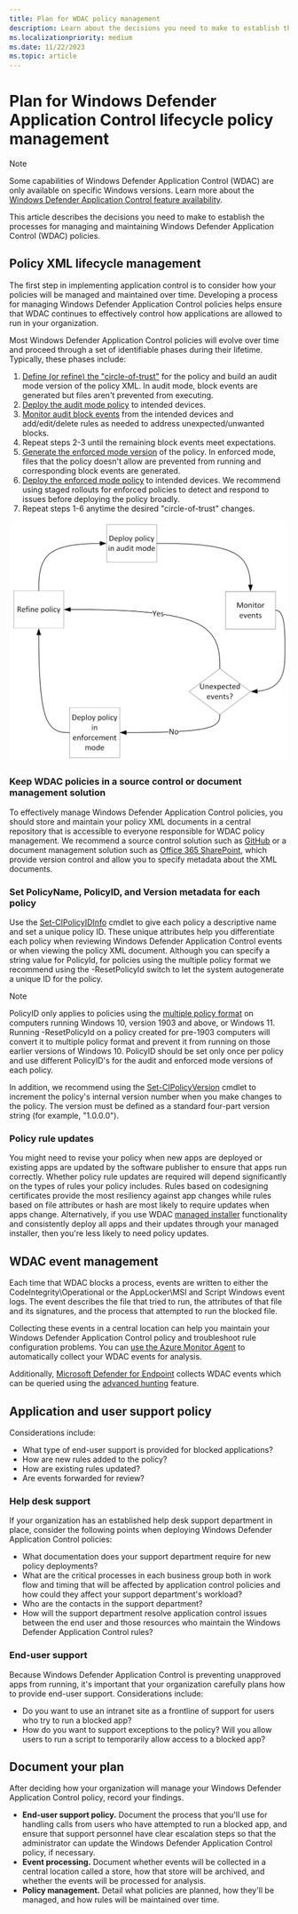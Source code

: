 ```yaml
---
title: Plan for WDAC policy management
description: Learn about the decisions you need to make to establish the processes for managing and maintaining Windows Defender Application Control policies.
ms.localizationpriority: medium
ms.date: 11/22/2023
ms.topic: article
---
```


# Plan for Windows Defender Application Control lifecycle policy management

>[!NOTE]
>Some capabilities of Windows Defender Application Control (WDAC) are only available on specific Windows versions. Learn more about the [Windows Defender Application Control feature availability](../feature-availability.md).

This article describes the decisions you need to make to establish the processes for managing and maintaining Windows Defender Application Control (WDAC) policies.

## Policy XML lifecycle management

The first step in implementing application control is to consider how your policies will be managed and maintained over time. Developing a process for managing Windows Defender Application Control policies helps ensure that WDAC continues to effectively control how applications are allowed to run in your organization.

Most Windows Defender Application Control policies will evolve over time and proceed through a set of identifiable phases during their lifetime. Typically, these phases include:

1. [Define (or refine) the "circle-of-trust"](understand-wdac-policy-design-decisions.md) for the policy and build an audit mode version of the policy XML. In audit mode, block events are generated but files aren't prevented from executing.
2. [Deploy the audit mode policy](/windows/security/threat-protection/windows-defender-application-control/audit-windows-defender-application-control-policies) to intended devices.
3. [Monitor audit block events](/windows/security/threat-protection/windows-defender-application-control/event-id-explanations) from the intended devices and add/edit/delete rules as needed to address unexpected/unwanted blocks.
4. Repeat steps 2-3 until the remaining block events meet expectations.
5. [Generate the enforced mode version](/windows/security/threat-protection/windows-defender-application-control/enforce-windows-defender-application-control-policies) of the policy. In enforced mode, files that the policy doesn't allow are prevented from running and corresponding block events are generated.
6. [Deploy the enforced mode policy](/windows/security/threat-protection/windows-defender-application-control/windows-defender-application-control-deployment-guide) to intended devices. We recommend using staged rollouts for enforced policies to detect and respond to issues before deploying the policy broadly.
7. Repeat steps 1-6 anytime the desired "circle-of-trust" changes.  

![Recommended WDAC policy deployment process.](../images/policyflow.png)

### Keep WDAC policies in a source control or document management solution

To effectively manage Windows Defender Application Control policies, you should store and maintain your policy XML documents in a central repository that is accessible to everyone responsible for WDAC policy management. We recommend a source control solution such as [GitHub](https://github.com/) or a document management solution such as [Office 365 SharePoint](https://products.office.com/sharepoint/collaboration), which provide version control and allow you to specify metadata about the XML documents.

### Set PolicyName, PolicyID, and Version metadata for each policy

Use the [Set-CIPolicyIDInfo](/powershell/module/configci/set-cipolicyidinfo) cmdlet to give each policy a descriptive name and set a unique policy ID. These unique attributes help you differentiate each policy when reviewing Windows Defender Application Control events or when viewing the policy XML document. Although you can specify a string value for PolicyId, for policies using the multiple policy format we recommend using the -ResetPolicyId switch to let the system autogenerate a unique ID for the policy.

> [!NOTE]
> PolicyID only applies to policies using the [multiple policy format](deploy-multiple-wdac-policies.md) on computers running Windows 10, version 1903 and above, or Windows 11. Running -ResetPolicyId on a policy created for pre-1903 computers will convert it to multiple policy format and prevent it from running on those earlier versions of Windows 10.
> PolicyID should be set only once per policy and use different PolicyID's for the audit and enforced mode versions of each policy.

In addition, we recommend using the [Set-CIPolicyVersion](/powershell/module/configci/set-cipolicyversion) cmdlet to increment the policy's internal version number when you make changes to the policy. The version must be defined as a standard four-part version string (for example, "1.0.0.0").

### Policy rule updates

You might need to revise your policy when new apps are deployed or existing apps are updated by the software publisher to ensure that apps run correctly. Whether policy rule updates are required will depend significantly on the types of rules your policy includes. Rules based on codesigning certificates provide the most resiliency against app changes while rules based on file attributes or hash are most likely to require updates when apps change. Alternatively, if you use WDAC [managed installer](configure-authorized-apps-deployed-with-a-managed-installer.md) functionality and consistently deploy all apps and their updates through your managed installer, then you're less likely to need policy updates.

## WDAC event management

Each time that WDAC blocks a process, events are written to either the CodeIntegrity\Operational or the AppLocker\MSI and Script Windows event logs. The event describes the file that tried to run, the attributes of that file and its signatures, and the process that attempted to run the blocked file.

Collecting these events in a central location can help you maintain your Windows Defender Application Control policy and troubleshoot rule configuration problems. You can [use the Azure Monitor Agent](/azure/azure-monitor/agents/data-collection-rule-azure-monitor-agent) to automatically collect your WDAC events for analysis.

Additionally, [Microsoft Defender for Endpoint](/microsoft-365/security/defender-endpoint/microsoft-defender-endpoint) collects WDAC events which can be queried using the [advanced hunting](../operations/querying-application-control-events-centrally-using-advanced-hunting.md) feature.

## Application and user support policy

Considerations include:

- What type of end-user support is provided for blocked applications?
- How are new rules added to the policy?
- How are existing rules updated?
- Are events forwarded for review?

### Help desk support

If your organization has an established help desk support department in place, consider the following points when deploying Windows Defender Application Control policies:

- What documentation does your support department require for new policy deployments?
- What are the critical processes in each business group both in work flow and timing that will be affected by application control policies and how could they affect your support department's workload?
- Who are the contacts in the support department?
- How will the support department resolve application control issues between the end user and those resources who maintain the Windows Defender Application Control rules?

### End-user support

Because Windows Defender Application Control is preventing unapproved apps from running, it's important that your organization carefully plans how to provide end-user support. Considerations include:

- Do you want to use an intranet site as a frontline of support for users who try to run a blocked app?
- How do you want to support exceptions to the policy? Will you allow users to run a script to temporarily allow access to a blocked app?

## Document your plan

After deciding how your organization will manage your Windows Defender Application Control policy, record your findings.

- **End-user support policy.** Document the process that you'll use for handling calls from users who have attempted to run a blocked app, and ensure that support personnel have clear escalation steps so that the administrator can update the Windows Defender Application Control policy, if necessary.
- **Event processing.** Document whether events will be collected in a central location called a store, how that store will be archived, and whether the events will be processed for analysis.
- **Policy management.** Detail what policies are planned, how they'll be managed, and how rules will be maintained over time.
